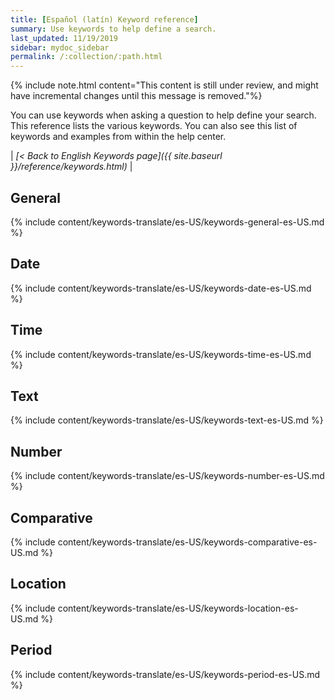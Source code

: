 ```yaml
---
title: [Español (latín) Keyword reference]
summary: Use keywords to help define a search.
last_updated: 11/19/2019
sidebar: mydoc_sidebar
permalink: /:collection/:path.html
---
```

{% include note.html content="This content is still under review, and might have incremental changes until this message is removed."%}

You can use keywords when asking a question to help define your search. This
reference lists the various keywords. You can also see this list of keywords and
examples from within the help center.

| _[< Back to English Keywords page]({{ site.baseurl }}/reference/keywords.html)_ |

## General

{% include content/keywords-translate/es-US/keywords-general-es-US.md %}

## Date

{% include content/keywords-translate/es-US/keywords-date-es-US.md %}

## Time

{% include content/keywords-translate/es-US/keywords-time-es-US.md %}

## Text

{% include content/keywords-translate/es-US/keywords-text-es-US.md %}

## Number

{% include content/keywords-translate/es-US/keywords-number-es-US.md %}

## Comparative

{% include content/keywords-translate/es-US/keywords-comparative-es-US.md %}

## Location

{% include content/keywords-translate/es-US/keywords-location-es-US.md %}

## Period

{% include content/keywords-translate/es-US/keywords-period-es-US.md %}
